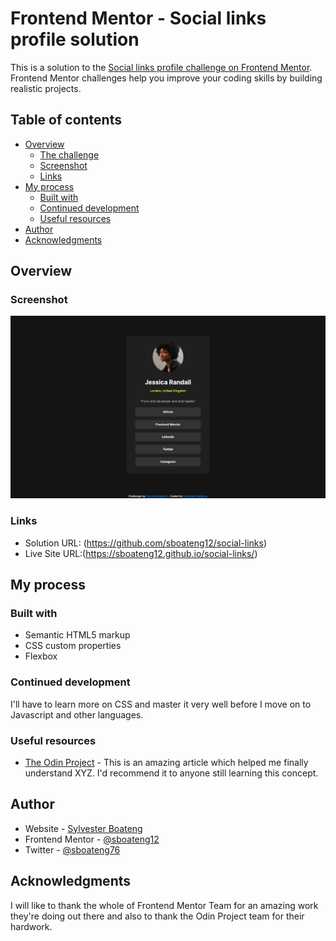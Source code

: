 # Frontend Mentor - Social links profile solution

This is a solution to the [Social links profile challenge on Frontend Mentor](https://www.frontendmentor.io/challenges/social-links-profile-UG32l9m6dQ). Frontend Mentor challenges help you improve your coding skills by building realistic projects.

## Table of contents

- [Overview](#overview)
  - [The challenge](#the-challenge)
  - [Screenshot](#screenshot)
  - [Links](#links)
- [My process](#my-process)
  - [Built with](#built-with)
  - [Continued development](#continued-development)
  - [Useful resources](#useful-resources)
- [Author](#author)
- [Acknowledgments](#acknowledgments)

## Overview

### Screenshot

![alt text](img.png)

### Links

- Solution URL: (https://github.com/sboateng12/social-links)
- Live Site URL:(https://sboateng12.github.io/social-links/)

## My process

### Built with

- Semantic HTML5 markup
- CSS custom properties
- Flexbox

### Continued development

I'll have to learn more on CSS and master it very well before I move on to Javascript and other languages.

### Useful resources

- [The Odin Project](https://www.theodinproject.com/) - This is an amazing article which helped me finally understand XYZ. I'd recommend it to anyone still learning this concept.

## Author

- Website - [Sylvester Boateng](https://github.com/sboateng12)
- Frontend Mentor - [@sboateng12](https://www.frontendmentor.io/profile/sboateng12)
- Twitter - [@sboateng76](https://twitter.com/sboateng76)

## Acknowledgments

I will like to thank the whole of Frontend Mentor Team for an amazing work they're doing out there and also to thank the Odin Project team for their hardwork.
